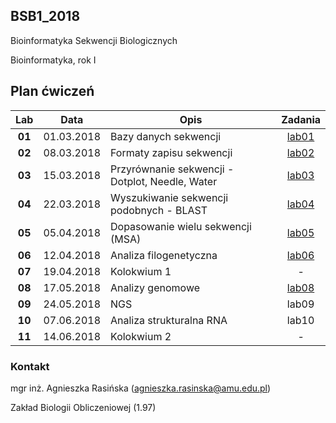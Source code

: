 ## BSB1_2018
Bioinformatyka Sekwencji Biologicznych

Bioinformatyka, rok I

## Plan ćwiczeń

| Lab | Data | Opis | Zadania |
| :---: | --- | --- | :---: |
| **01** | 01.03.2018 | Bazy danych sekwencji | [lab01](./lab01.md) |
| **02**	| 08.03.2018 | Formaty zapisu sekwencji  | [lab02](./lab02.md)  |
| **03**	| 15.03.2018 | Przyrównanie sekwencji - Dotplot, Needle, Water | [lab03](./lab03.md) |
| **04**	| 22.03.2018 | Wyszukiwanie sekwencji podobnych - BLAST | [lab04](./lab04.md) |
| **05**	| 05.04.2018 | Dopasowanie wielu sekwencji (MSA) | [lab05](./lab05.md) |
| **06**	| 12.04.2018 | Analiza filogenetyczna | [lab06](./lab06.md) |
| **07**	| 19.04.2018 | Kolokwium 1 | - |
| **08**	| 17.05.2018 | Analizy genomowe | [lab08](./lab08.md)|
| **09**	| 24.05.2018 | NGS | lab09 |
| **10**	| 07.06.2018 | Analiza strukturalna RNA | lab10 |
| **11**	| 14.06.2018 | Kolokwium 2 |  -  |

### Kontakt
mgr inż. Agnieszka Rasińska (agnieszka.rasinska@amu.edu.pl)

Zakład Biologii Obliczeniowej (1.97)

